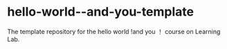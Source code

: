 # hello-world--and-you-template
The template repository for the hello world !and you ！ course on Learning Lab.
